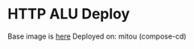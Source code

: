 # HTTP ALU Deploy

Base image is [here](https://github.com/yanorei32/http-alu)
Deployed on: mitou (compose-cd)
